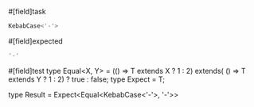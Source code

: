 #[field]task
```ts
KebabCase<'-'>
```

#[field]expected
```ts
'-'
```

#[field]test
type Equal<X, Y> = (<T>() => T extends X ? 1 : 2) extends(
    <T>() => T extends Y ? 1 : 2) ? true : false;
type Expect<T extends true> = T;

type Result = Expect<Equal<KebabCase<'-'>, '-'>>